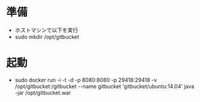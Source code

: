 # 準備
- ホストマシンで以下を実行
- sudo mkdir /opt/gitbucket

# 起動
- sudo docker run -i -t -d -p 8080:8080 -p 29418:29418 -v /opt/gitbucket:/gitbucket --name gitbucket 'gitbucket/ubuntu:14.04' java -jar /opt/gitbucket.war
